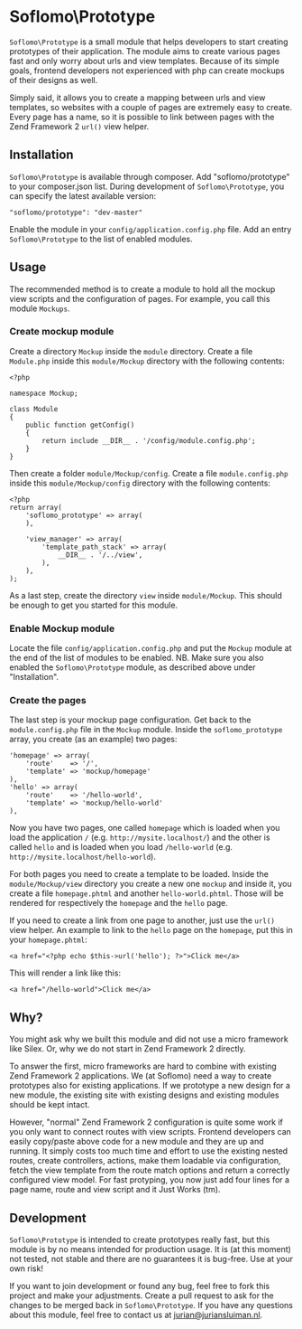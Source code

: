 Soflomo\Prototype
===
`Soflomo\Prototype` is a small module that helps developers to start creating prototypes of their application. The module aims to create various pages fast and only worry about urls and view templates. Because of its simple goals, frontend developers not experienced with php can create mockups of their designs as well.

Simply said, it allows you to create a mapping between urls and view templates, so websites with a couple of pages are extremely easy to create. Every page has a name, so it is possible to link between pages with the Zend Framework 2 `url()` view helper.

Installation
---
`Soflomo\Prototype` is available through composer. Add "soflomo/prototype" to your composer.json list. During development of `Soflomo\Prototype`, you can specify the latest available version:

```
"soflomo/prototype": "dev-master"
```

Enable the module in your `config/application.config.php` file. Add an entry `Soflomo\Prototype` to the list of enabled modules.

Usage
---
The recommended method is to create a module to hold all the mockup view scripts and the configuration of pages. For example, you call this module `Mockups`.

### Create mockup module
Create a directory `Mockup` inside the `module` directory. Create a file `Module.php` inside this `module/Mockup` directory with the following contents:

```
<?php

namespace Mockup;

class Module
{
    public function getConfig()
    {
        return include __DIR__ . '/config/module.config.php';
    }
}
```

Then create a folder `module/Mockup/config`. Create a file `module.config.php` inside this `module/Mockup/config` directory with the following contents:

```
<?php
return array(
    'soflomo_prototype' => array(
    ),

    'view_manager' => array(
        'template_path_stack' => array(
            __DIR__ . '/../view',
        ),
    ),
);
```

As a last step, create the directory `view` inside `module/Mockup`. This should be enough to get you started for this module.

### Enable Mockup module
Locate the file `config/application.config.php` and put the `Mockup` module at the end of the list of modules to be enabled. NB. Make sure you also enabled the `Soflomo\Prototype` module, as described above under "Installation".

### Create the pages
The last step is your mockup page configuration. Get back to the `module.config.php` file in the `Mockup` module. Inside the `soflomo_prototype` array, you create (as an example) two pages:

```
'homepage' => array(
    'route'    => '/',
    'template' => 'mockup/homepage'
),
'hello' => array(
    'route'    => '/hello-world',
    'template' => 'mockup/hello-world'
),
```

Now you have two pages, one called `homepage` which is loaded when you load the application `/` (e.g. `http://mysite.localhost/`) and the other is called `hello` and is loaded when you load `/hello-world` (e.g. `http://mysite.localhost/hello-world`).

For both pages you need to create a template to be loaded. Inside the `module/Mockup/view` directory you create a new one `mockup` and inside it, you create a file `homepage.phtml` and another `hello-world.phtml`. Those will be rendered for respectively the `homepage` and the `hello` page.

If you need to create a link from one page to another, just use the `url()` view helper. An example to link to the `hello` page on the `homepage`, put this in your `homepage.phtml`:

```
<a href="<?php echo $this->url('hello'); ?>">Click me</a>
```

This will render a link like this:

```
<a href="/hello-world">Click me</a>
```

Why?
---
You might ask why we built this module and did not use a micro framework like Silex. Or, why we do not start in Zend Framework 2 directly.

To answer the first, micro frameworks are hard to combine with existing Zend Framework 2 applications. We (at Soflomo) need a way to create prototypes also for existing applications. If we prototype a new design for a new module, the existing site with existing designs and existing modules should be kept intact.

However, "normal" Zend Framework 2 configuration is quite some work if you only want to connect routes with view scripts. Frontend developers can easily copy/paste above code for a new module and they are up and running. It simply costs too much time and effort to use the existing nested routes, create controllers, actions, make them loadable via configuration, fetch the view template from the route match options and return a correctly configured view model. For fast protyping, you now just add four lines for a page name, route and view script and it Just Works (tm).

Development
---
`Soflomo\Prototype` is intended to create prototypes really fast, but this module is by no means intended for production usage. It is (at this moment) not tested, not stable and there are no guarantees it is bug-free. Use at your own risk!

If you want to join development or found any bug, feel free to fork this project and make your adjustments. Create a pull request to ask for the changes to be merged back in `Soflomo\Prototype`. If you have any questions about this module, feel free to contact us at jurian@juriansluiman.nl.